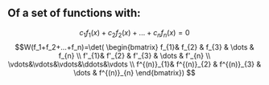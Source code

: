 ## Of a set of functions with:
$$c_1f_1(x)+c_2f_2(x)+...+c_nf_n(x)=0$$
$$W(f_1+f_2+...+f_n)=\det(
\begin{bmatrix}
    f_{1}& f_{2} & f_{3} & \dots & f_{n} \\
    f'_{1}& f'_{2} & f'_{3} & \dots & f'_{n} \\
    \vdots&\vdots&\vdots&\ddots&\vdots \\
    f^{(n)}_{1}& f^{(n)}_{2} & f^{(n)}_{3} & \dots & f^{(n)}_{n} 
\end{bmatrix})
$$

